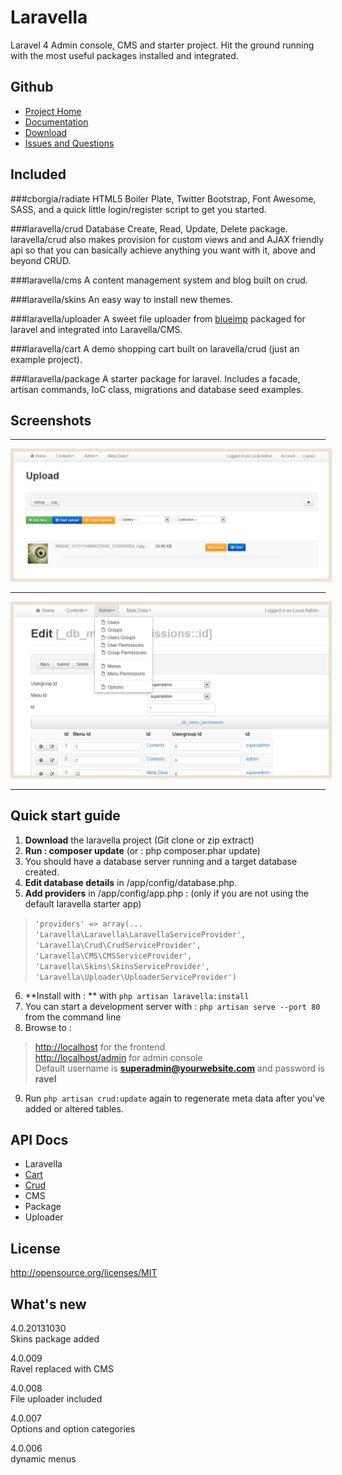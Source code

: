 Laravella 
==========

Laravel 4 Admin console, CMS and starter project.  Hit the ground running with the most useful packages installed and integrated.

Github
-------------------
+ [Project Home](https://github.com/laravella/laravella)
+ [Documentation](http://laravella.github.io/docs/)
+ [Download](https://github.com/laravella/laravella/releases) 
+ [Issues and Questions](https://github.com/laravella/laravella/issues)

Included
-------------------
###cborgia/radiate
HTML5 Boiler Plate, Twitter Bootstrap, Font Awesome, SASS, and a quick little login/register script to get you started.

###laravella/crud
Database Create, Read, Update, Delete package.  laravella/crud also makes provision for custom views and and AJAX friendly api so that you can basically achieve anything you want with it, above and beyond CRUD.

###laravella/cms
A content management system and blog built on crud.

###laravella/skins
An easy way to install new themes.

###laravella/uploader
A sweet file uploader from [blueimp](https://github.com/blueimp/jQuery-File-Upload) packaged for laravel and integrated into Laravella/CMS.

###laravella/cart
A demo shopping cart built on laravella/crud (just an example project).

###laravella/package
A starter package for laravel. Includes a facade, artisan commands, IoC class, migrations and database seed examples.

<h2 id="screenshots">Screenshots</h2>
<hr />
<a href="images/large-upload.png"><img alt="File Uploads" src="images/large-upload.png" title="File Uploads" style="border:5px solid #f0e0d0; width: 640px" /></a>
<hr />
<a href="images/large-menu-permissions.png"><img alt="Menu Permissions" src="images/large-menu-permissions.png" title="Menu Permissions" style="border:5px solid #f0e0d0; width: 640px" /></a>
<hr />

Quick start guide
-------------------
1. **Download** the laravella project (Git clone or zip extract)
2. **Run : composer update** (or : php composer.phar update)
3. You should have a database server running and a target database created.
4. **Edit database details** in /app/config/database.php.
5. **Add providers** in /app/config/app.php : (only if you are not using the default laravella starter app)
> `'providers' => array(...` <br />
> `'Laravella\Laravella\LaravellaServiceProvider',` <br />
> `'Laravella\Crud\CrudServiceProvider',` <br />
> `'Laravella\CMS\CMSServiceProvider',` <br />
> `'Laravella\Skins\SkinsServiceProvider',` <br />
> `'Laravella\Uploader\UploaderServiceProvider')`
6. **Install with : ** with `php artisan laravella:install`
7. You can start a development server with : `php artisan serve --port 80` from the command line
8. Browse to :
> <http://localhost> for the frontend <br />
> <http://localhost/admin> for admin console  <br />
> Default username is **superadmin@yourwebsite.com** and password is **ravel**
9. Run `php artisan crud:update` again to regenerate meta data after you've added or altered tables.

API Docs
-------------------
+ Laravella
+ [Cart](apidocs/cart/index.html)
+ [Crud](apidocs/crud/index.html)
+ CMS
+ Package
+ Uploader

License
-------------------
<http://opensource.org/licenses/MIT>

What's new
-------------------
4.0.20131030 <br />
Skins package added

4.0.009 <br />
Ravel replaced with CMS

4.0.008 <br />
File uploader included

4.0.007 <br />
Options and option categories

4.0.006 <br />
dynamic menus